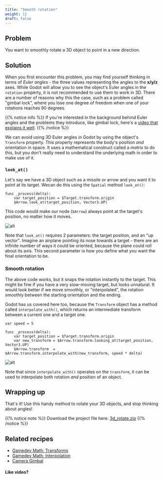 ```yaml
---
title: "Smooth rotation"
weight: 12
draft: false
---
```


## Problem

You want to smoothly rotate a 3D object to point in a new direction.

## Solution

When you first encounter this problem, you may find yourself thinking in terms of *Euler angles* - the three values representing the angles to the **x/y/z** axes. While Godot will allow you to see the object's Euler angles in the `rotation` property, it is not recommended to use them to work in 3D. There are a number of reasons why this the case, such as a problem called "gimbal lock", where you lose one degree of freedom when one of your rotations reaches 90 degrees.

{{% notice info %}}
If you're interested in the background behind Euler angles and the problems they introduce, like gimbal lock, here's a [video that explains it well](https://www.youtube.com/watch?v=zc8b2Jo7mno).
{{% /notice %}}

We can avoid using 3D Euler angles in Godot by using the object's `Transform` property. This property represents the body's position *and* orientation in space. It uses a mathematical construct called a _matrix_ to do this, but you don't really need to understand the underlying math in order to make use of it.

### `look_at()`
Let's say we have a 3D object such as a missile or arrow and you want it to point at its target. Wecan do this using the `Spatial` method `look_at()`:

```gdscript
func _process(delta):
    var target_position = $Target.transform.origin
    $Arrow.look_at(target_position, Vector3.UP)
```

This code would make our node (`$Arrow`) always point at the target's position, no matter how it moves.

![alt](/godot_recipes/img/3d_rotate_01.gif)

Note that `look_at()` requires 2 parameters: the target position, and an "up vector". Imagine an airplane pointing its nose towards a target - there are an infinite number of ways it could be oriented, because the plane could roll about its axis. This second parameter is how you define what you want the final orientation to be.

### Smooth rotation

The above code works, but it snaps the rotation instantly to the target. This might be fine if you have a very slow-moving target, but looks unnatural. It would look better if we move smoothly, or "interpolated", the rotation smoothly between the starting orientation and the ending.

Godot has us covered here too, because the `Transform` object has a method called `interpolate_with()`, which returns an intermediate transform between a current one and a target one.

```gdscript
var speed = 5

func _process(delta):
    var target_position = $Target.transform.origin
    var new_transform = $Arrow.transform.looking_at(target_position, Vector3.UP)
    $Arrow.transform  = $Arrow.transform.interpolate_with(new_transform, speed * delta)
```

![alt](/godot_recipes/img/3d_rotate_02.gif)

Note that since `interpolate_with()` operates on the `transform`, it can be used to interpolate both rotation *and* position of an object.

## Wrapping up

That's it! Use this handy method to rotate your 3D objects, and stop thinking about angles!

{{% notice note %}}
Download the project file here: [3d_rotate.zip](/godot_recipes/files/3d_rotate.zip)
{{% /notice %}}

## Related recipes

- [Gamedev Math: Transforms](/godot_recipes/math/transforms/)
- [Gamedev Math: Interpolation](/godot_recipes/math/interpolation/)
- [Camera Gimbal](/godot_recipes/3d/camera_gimbal/)

#### Like video?

